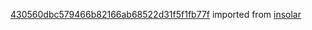 [430560dbc579466b82166ab68522d31f5f1fb77f](https://github.com/insolar/insolar/commit/430560dbc579466b82166ab68522d31f5f1fb77f) imported from [insolar](https://github.com/insolar/insolar)
